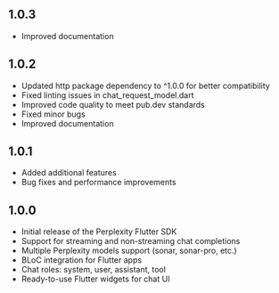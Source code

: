 ## 1.0.3

* Improved documentation

## 1.0.2

* Updated http package dependency to ^1.0.0 for better compatibility
* Fixed linting issues in chat_request_model.dart
* Improved code quality to meet pub.dev standards
* Fixed minor bugs
* Improved documentation

## 1.0.1

* Added additional features
* Bug fixes and performance improvements

## 1.0.0

* Initial release of the Perplexity Flutter SDK
* Support for streaming and non-streaming chat completions
* Multiple Perplexity models support (sonar, sonar-pro, etc.)
* BLoC integration for Flutter apps
* Chat roles: system, user, assistant, tool
* Ready-to-use Flutter widgets for chat UI
